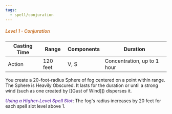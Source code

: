 ```yaml
---
tags:
  - spell/conjuration
---
```

##### *<span style="color:rgb(203, 123, 55)">Level 1 - Conjuration</span>*

|Casting Time|Range|Components|Duration|
|---|---|---|---|
|Action|120 feet|V, S|Concentration, up to 1 hour|
You create a 20-foot-radius Sphere of fog centered on a point within range. The Sphere is Heavily Obscured. It lasts for the duration or until a strong wind (such as one created by [[Gust of Wind]]) disperses it. 

***<span style="color:rgb(134, 93, 187)">Using a Higher-Level Spell Slot</span>***: The fog's radius increases by 20 feet for each spell slot level above 1.